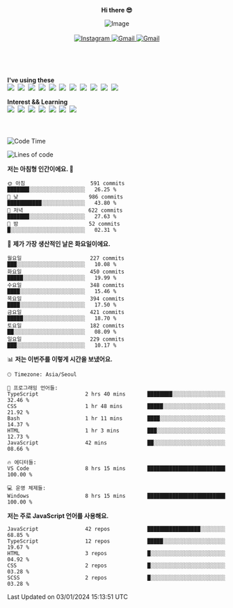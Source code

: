 <p align="center">
  <strong>Hi there 😎</strong>
</p>
<p align="center">
 <img src="https://github.com/newri0807/newri0807/assets/51315988/4a6fb530-b6e7-4156-ae8c-bd620836a7cc" alt="Image" align="center"/>
  <br/>
  <br/>
  <a href="https://www.instagram.com/_nm.87/">
    <img src="https://img.shields.io/badge/-Instagram-dd2a7b?style=flat-squaree&logo=instagram&logoColor=white" alt="Instagram" />
  </a>
  <a href="mailto:newri0807@gmail.com">
    <img src="https://img.shields.io/badge/-Gmail-d14836?style=flat-squaree&logo=Gmail&logoColor=white" alt="Gmail" />
  </a>
  <a href="https://twitter.com/Irwen215">
    <img src="https://img.shields.io/badge/Twitter-1DA1F2?style=flat-squaree&logo=twitter&logoColor=white" alt="Gmail" />
  </a>  
</p>

 
 
</p>
<br/>
<br/>
<br/>
<p align="left">
  <strong>I've using these </strong>
  <br/>
  <img src="https://img.shields.io/badge/Html5-E34F26?style=flat-square&logo=html5&logoColor=white"/></a>&nbsp 
  <img src="https://img.shields.io/badge/css-1572B6?style=flat-square&logo=css3&logoColor=white"/></a>&nbsp 
  <img src="https://img.shields.io/badge/Bootstrap-7952B3?style=flat-square&logo=Bootstrap&logoColor=white"/></a>&nbsp 
  <img src="https://img.shields.io/badge/Tailwind CSS-06B6D4?style=flat-square&amp;logo=Tailwind CSS&amp;logoColor=white"></a>&nbsp 
  <img src="https://img.shields.io/badge/Javascript-ffb13b?style=flat-square&logo=javascript&logoColor=white"/></a>&nbsp 
  <img src="https://img.shields.io/badge/jquery-0769AD?style=flat-square&logo=jquery&logoColor=white"/></a>&nbsp 
  <img src="https://img.shields.io/badge/C Sharp-239120?style=flat-square&logo=C Sharp&logoColor=white"/></a>&nbsp 
  <img src="https://img.shields.io/badge/.NET-512BD4?style=flat-square&logo=.NET&logoColor=white"/></a>&nbsp 
  <img src="https://img.shields.io/badge/MicrosoftSQLServer-CC2927?style=flat-square&logo=microsoft&logoColor=white"/></a>&nbsp
  <img src="https://img.shields.io/badge/Firebase-FFCA28?style=flat-square&logo=firebase&logoColor=white"/></a>&nbsp 
  <img src="https://img.shields.io/badge/react-61DAFB?style=flat-square&logo=react&logoColor=white"/></a>&nbsp  
</p>

<p align="left">
  <strong>Interest && Learning</strong>
  <br/>
  <img src="https://img.shields.io/badge/TypeScript-3178C6?style=flat-square&logo=TypeScript&logoColor=white"/>&nbsp 
  <img src="https://img.shields.io/badge/Next.js-000000?style=flat-square&logo=Next.js&logoColor=white"/></a>&nbsp  
  <img src="https://img.shields.io/badge/Node.js-339933?style=flat-square&logo=node.js&logoColor=white"/></a>&nbsp 
  <img src="https://img.shields.io/badge/nestjs-E0234E?style=flat-square&logo=nestjs&logoColor=white"/></a>&nbsp 
  <img src="https://img.shields.io/badge/MySQL-4479A1?style=flat-square&logo=MySQL&logoColor=white"/></a>&nbsp 
  <img src="https://img.shields.io/badge/Java-007396?style=flat-square&logo=Java&logoColor=white"/></a>&nbsp
  <img src="https://img.shields.io/badge/Sass-CC6699?style=flat-square&logo=Sass&logoColor=white"/></a>&nbsp 
</p>

&nbsp;
&nbsp;
###

<!--START_SECTION:waka-->
![Code Time](http://img.shields.io/badge/Code%20Time-651%20hrs%203%20mins-blue)

![Lines of code](https://img.shields.io/badge/%EC%A0%80%EB%8A%94%20%EC%97%AC%ED%83%9C%EA%B9%8C%EC%A7%80%20-2.7%20million%20%EC%A4%84%EC%9D%98%20%EC%BD%94%EB%93%9C%EB%A5%BC%20%EC%9E%91%EC%84%B1%ED%96%88%EC%96%B4%EC%9A%94.-blue)

**저는 아침형 인간이에요. 🐤** 

```text
🌞 아침                     591 commits         ███████░░░░░░░░░░░░░░░░░░   26.25 % 
🌆 낮　                     986 commits         ███████████░░░░░░░░░░░░░░   43.80 % 
🌃 저녁                     622 commits         ███████░░░░░░░░░░░░░░░░░░   27.63 % 
🌙 밤　                     52 commits          █░░░░░░░░░░░░░░░░░░░░░░░░   02.31 % 
```
📅 **제가 가장 생산적인 날은 화요일이에요.** 

```text
월요일                      227 commits         ███░░░░░░░░░░░░░░░░░░░░░░   10.08 % 
화요일                      450 commits         █████░░░░░░░░░░░░░░░░░░░░   19.99 % 
수요일                      348 commits         ████░░░░░░░░░░░░░░░░░░░░░   15.46 % 
목요일                      394 commits         ████░░░░░░░░░░░░░░░░░░░░░   17.50 % 
금요일                      421 commits         █████░░░░░░░░░░░░░░░░░░░░   18.70 % 
토요일                      182 commits         ██░░░░░░░░░░░░░░░░░░░░░░░   08.09 % 
일요일                      229 commits         ███░░░░░░░░░░░░░░░░░░░░░░   10.17 % 
```


📊 **저는 이번주를 이렇게 시간을 보냈어요.** 

```text
🕑︎ Timezone: Asia/Seoul

💬 프로그래밍 언어들: 
TypeScript               2 hrs 40 mins       ████████░░░░░░░░░░░░░░░░░   32.46 % 
CSS                      1 hr 48 mins        █████░░░░░░░░░░░░░░░░░░░░   21.92 % 
Bash                     1 hr 11 mins        ████░░░░░░░░░░░░░░░░░░░░░   14.37 % 
HTML                     1 hr 3 mins         ███░░░░░░░░░░░░░░░░░░░░░░   12.73 % 
JavaScript               42 mins             ██░░░░░░░░░░░░░░░░░░░░░░░   08.66 % 

🔥 에디터들: 
VS Code                  8 hrs 15 mins       █████████████████████████   100.00 % 

💻 운영 체제들: 
Windows                  8 hrs 15 mins       █████████████████████████   100.00 % 
```

**저는 주로 JavaScript 언어를 사용해요.** 

```text
JavaScript               42 repos            █████████████████░░░░░░░░   68.85 % 
TypeScript               12 repos            █████░░░░░░░░░░░░░░░░░░░░   19.67 % 
HTML                     3 repos             █░░░░░░░░░░░░░░░░░░░░░░░░   04.92 % 
CSS                      2 repos             █░░░░░░░░░░░░░░░░░░░░░░░░   03.28 % 
SCSS                     2 repos             █░░░░░░░░░░░░░░░░░░░░░░░░   03.28 % 
```




 Last Updated on 03/01/2024 15:13:51 UTC
<!--END_SECTION:waka-->
